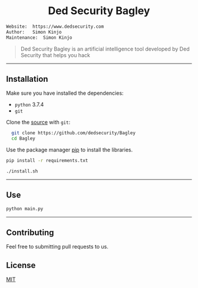 <h1 align="center">Ded Security Bagley</h1>

```bash
Website:  https://www.dedsecurity.com
Author:   Simon Kinjo
Maintenance:  Simon Kinjo
```

>Ded Security Bagley is an artificial intelligence tool developed by Ded Security that helps you hack
---

## Installation

Make sure you have installed the dependencies:

  * `python` 3.7.4
  * `git`

Clone the [source] with `git`:
 ```sh
   git clone https://github.com/dedsecurity/Bagley
   cd Bagley
   ```

 [source]: https://github.com/dedsecurity/Bagley
 
 Use the package manager [pip](https://pip.pypa.io/en/stable/) to install the libraries.

```bash
pip install -r requirements.txt
```
```bash
./install.sh
```
---

## Use
```bash
python main.py
```
---

## Contributing
Feel free to submitting pull requests to us.
## License
[MIT](https://opensource.org/licenses/MIT)
